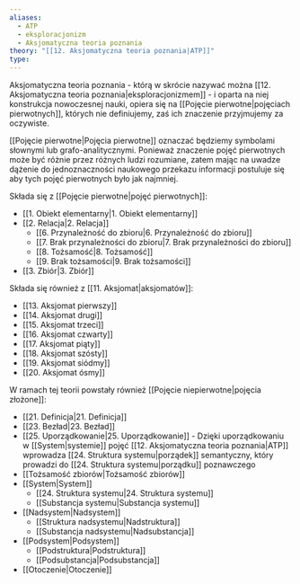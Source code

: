 ```yaml
---
aliases:
  - ATP
  - eksploracjonizm
  - Aksjomatyczna teoria poznania
theory: "[[12. Aksjomatyczna teoria poznania|ATP]]"
type: 
---
```

Aksjomatyczna teoria poznania - którą w skrócie nazywać można [[12. Aksjomatyczna teoria poznania|eksploracjonizmem]] - i oparta na niej konstrukcja nowoczesnej nauki, opiera się na [[Pojęcie pierwotne|pojęciach pierwotnych]], których nie definiujemy, zaś ich znaczenie przyjmujemy za oczywiste.

[[Pojęcie pierwotne|Pojęcia pierwotne]] oznaczać będziemy symbolami słownymi lub grafo-analitycznymi. Ponieważ znaczenie pojęć pierwotnych może być różnie przez różnych ludzi rozumiane, zatem mając na uwadze dążenie do jednoznaczności naukowego przekazu informacji postuluje się aby tych pojęć pierwotnych było jak najmniej.

Składa się z [[Pojęcie pierwotne|pojęć pierwotnych]]:
- [[1. Obiekt elementarny|1. Obiekt elementarny]]
- [[2. Relacja|2. Relacja]]
	- [[6. Przynależność do zbioru|6. Przynależność do zbioru]]
	- [[7. Brak przynależności do zbioru|7. Brak przynależności do zbioru]]
	- [[8. Tożsamość|8. Tożsamość]]
	- [[9. Brak tożsamości|9. Brak tożsamości]]
- [[3. Zbiór|3. Zbiór]]

Składa się również z [[11. Aksjomat|aksjomatów]]:
- [[13. Aksjomat pierwszy]]
- [[14. Aksjomat drugi]]
- [[15. Aksjomat trzeci]]
- [[16. Aksjomat czwarty]]
- [[17. Aksjomat piąty]]
- [[18. Aksjomat szósty]]
- [[19. Aksjomat siódmy]]
- [[20. Aksjomat ósmy]]

W ramach tej teorii powstały również [[Pojęcie niepierwotne|pojęcia złożone]]:
- [[21. Definicja|21. Definicja]]
- [[23. Bezład|23. Bezład]]
- [[25. Uporządkowanie|25. Uporządkowanie]] - Dzięki uporządkowaniu w [[System|systemie]] pojęć [[12. Aksjomatyczna teoria poznania|ATP]] wprowadza [[24. Struktura systemu|porządek]] semantyczny, który prowadzi do [[24. Struktura systemu|porządku]] poznawczego
- [[Tożsamość zbiorów|Tożsamość zbiorów]]
- [[System|System]]
	- [[24. Struktura systemu|24. Struktura systemu]]
	- [[Substancja systemu|Substancja systemu]]
- [[Nadsystem|Nadsystem]]
	- [[Struktura nadsystemu|Nadstruktura]]
	- [[Substancja nadsystemu|Nadsubstancja]]
- [[Podsystem|Podsystem]]
	- [[Podstruktura|Podstruktura]]
	- [[Podsubstancja|Podsubstancja]]
- [[Otoczenie|Otoczenie]]